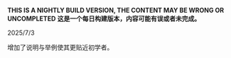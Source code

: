 **THIS IS A NIGHTLY BUILD VERSION, THE CONTENT MAY BE WRONG OR UNCOMPLETED**
**这是一个每日构建版本，内容可能有误或者未完成。**

2025/7/3

增加了说明与举例使其更贴近初学者。
